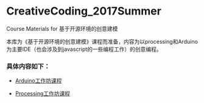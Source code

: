 # CreativeCoding_2017Summer

Course Materials for 基于开源环境的创意建模

本库为《基于开源环境的创意建模》课程而准备，内容为以processing和Arduino为主要IDE（也会涉及到javascript的一些编程工作）的创意编程。


### 具体内容如下：

- [Arduino工作坊课程](https://github.com/ddurAdvisor/CreativeCoding_2017Summer/tree/master/ArduinoCourse)

- [Processing工作坊课程]()
